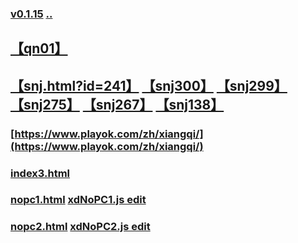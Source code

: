 
### [v0.1.15](https://github.com/littleflute/cchess/edit/master/play/readme.md) [..](..)
  ## [【qn01】](qn01.html) 
##  [【snj.html?id=241】](snj.html?f=3rk4/5C3/5R3/9/9/9/9/9/5K2c/3p5%20w&id=241) [【snj300】](snj300.html) [【snj299】](snj299.html) [【snj275】](snj275.html)  [【snj267】](snj267.html)  [【snj138】](snj138.html)
### [https://www.playok.com/zh/xiangqi/](https://www.playok.com/zh/xiangqi/)
### [index3.html](index3.html)
### [nopc1.html](nopc1.html) [xdNoPC1.js edit](https://github.com/littleflute/cchess/edit/master/play/xdNoPC1.js)
### [nopc2.html](nopc2.html) [xdNoPC2.js edit](https://github.com/littleflute/cchess/edit/master/play/xdNoPC2.js)
